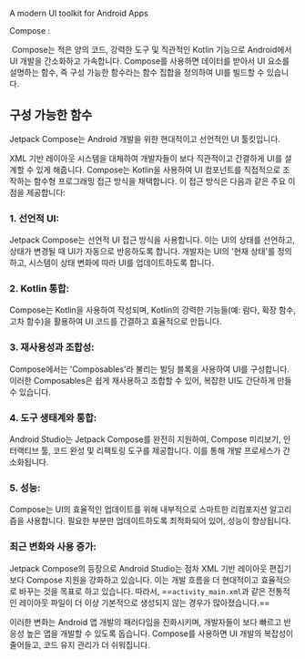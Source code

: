 A modern  UI toolkit  for Android Apps

Compose : 

 Compose는 적은 양의 코드, 강력한 도구 및 직관적인 Kotlin 기능으로 Android에서 UI 개발을 간소화하고 가속합니다. Compose를 사용하면 데이터를 받아서 UI 요소를 설명하는 함수, 즉 구성 가능한 함수라는 함수 집합을 정의하여 UI를 빌드할 수 있습니다.

## 구성 가능한 함수

Jetpack Compose는 Android 개발을 위한 현대적이고 선언적인 UI 툴킷입니다.

XML 기반 레이아웃 시스템을 대체하여 개발자들이 보다 직관적이고 간결하게 UI를 설계할 수 있게 해줍니다. Compose는 Kotlin을 사용하여 UI 컴포넌트를 직접적으로 조작하는 함수형 프로그래밍 접근 방식을 채택합니다. 이 접근 방식은 다음과 같은 주요 이점을 제공합니다:

### 1. **선언적 UI**:

Jetpack Compose는 선언적 UI 접근 방식을 사용합니다. 이는 UI의 상태를 선언하고, 상태가 변경될 때 UI가 자동으로 반응하도록 합니다. 개발자는 UI의 '현재 상태'를 정의하고, 시스템이 상태 변화에 따라 UI를 업데이트하도록 합니다.

### 2. **Kotlin 통합**:

Compose는 Kotlin을 사용하여 작성되며, Kotlin의 강력한 기능들(예: 람다, 확장 함수, 고차 함수)을 활용하여 UI 코드를 간결하고 효율적으로 만듭니다.

### 3. **재사용성과 조합성**:

Compose에서는 'Composables'라 불리는 빌딩 블록을 사용하여 UI를 구성합니다. 이러한 Composables은 쉽게 재사용하고 조합할 수 있어, 복잡한 UI도 간단하게 만들 수 있습니다.

### 4. **도구 생태계와 통합**:

Android Studio는 Jetpack Compose를 완전히 지원하여, Compose 미리보기, 인터랙티브 툴, 코드 완성 및 리팩토링 도구를 제공합니다. 이를 통해 개발 프로세스가 간소화됩니다.

### 5. **성능**:

Compose는 UI의 효율적인 업데이트를 위해 내부적으로 스마트한 리컴포지션 알고리즘을 사용합니다. 필요한 부분만 업데이트하도록 최적화되어 있어, 성능이 향상됩니다.

### 최근 변화와 사용 증가:

Jetpack Compose의 등장으로 Android Studio는 점차 XML 기반 레이아웃 편집기보다 Compose 지원을 강화하고 있습니다. 이는 개발 흐름을 더 현대적이고 효율적으로 바꾸는 것을 목표로 하고 있습니다. 따라서, ==`activity_main.xml`과 같은 전통적인 레이아웃 파일이 더 이상 기본적으로 생성되지 않는 경우가 많아졌습니다.==

이러한 변화는 Android 앱 개발의 패러다임을 진화시키며, 개발자들이 보다 빠르고 반응성 높은 앱을 개발할 수 있도록 돕습니다. Compose를 사용하면 UI 개발의 복잡성이 줄어들고, 코드 유지 관리가 더 쉬워집니다.